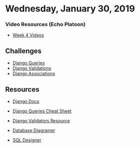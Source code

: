 Wednesday, January 30, 2019
=======================
### Video Resources (Echo Platoon)
- [Week 4 Videos](https://www.youtube.com/watch?v=ra2IXfFlZK8&list=PLu0CiQ7bzwERLJOhwkQA9vQKpsw_McWCb)

## Challenges
* [Django Queries](https://github.com/hotelplatoon/django_Queries)
* [Django Validations](https://github.com/hotelplatoon/django-validations)
* [Django Associations](https://github.com/hotelplatoon/django_associations)

## Resources
* [Django Docs](https://docs.djangoproject.com/en/2.1/)
* [Django Queries Cheat Sheet](https://github.com/chrisdl/Django-QuerySet-Cheatsheet)
* [Django Validators Resource](https://www.django-rest-framework.org/api-guide/validators/)

* [Database Diagramer](https://www.quickdatabasediagrams.com/)
* [SQL Designer](http://db.lewagon.com/)
